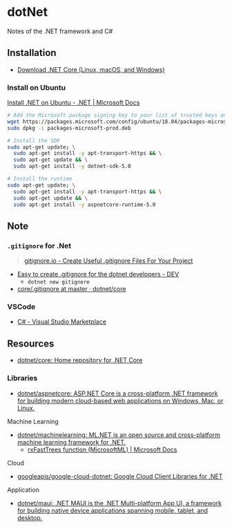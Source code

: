 # dotNet

Notes of the .NET framework and C#

## Installation

* [Download .NET Core (Linux, macOS, and Windows)](https://dotnet.microsoft.com/download/dotnet-core)

### Install on Ubuntu

[Install .NET on Ubuntu - .NET | Microsoft Docs](https://docs.microsoft.com/en-us/dotnet/core/install/linux-ubuntu#1804-)

```sh
# Add the Microsoft package signing key to your list of trusted keys and add the package repository
wget https://packages.microsoft.com/config/ubuntu/18.04/packages-microsoft-prod.deb -O packages-microsoft-prod.deb
sudo dpkg -i packages-microsoft-prod.deb

# Install the SDK
sudo apt-get update; \
  sudo apt-get install -y apt-transport-https && \
  sudo apt-get update && \
  sudo apt-get install -y dotnet-sdk-5.0

# Install the runtime
sudo apt-get update; \
  sudo apt-get install -y apt-transport-https && \
  sudo apt-get update && \
  sudo apt-get install -y aspnetcore-runtime-5.0
```

## Note

### `.gitignore` for .Net

> [gitignore.io - Create Useful .gitignore Files For Your Project](https://www.toptal.com/developers/gitignore)

* [Easy to create .gitignore for the dotnet developers - DEV](https://dev.to/rafalpienkowski/easy-to-create-gitignore-for-the-dotnet-developers-1h42)
  * `dotnet new gitignore`
* [core/.gitignore at master · dotnet/core](https://github.com/dotnet/core/blob/master/.gitignore)

### VSCode

* [C# - Visual Studio Marketplace](https://marketplace.visualstudio.com/items?itemName=ms-dotnettools.csharp)

## Resources

* [dotnet/core: Home repository for .NET Core](https://github.com/dotnet/core)

### Libraries

* [dotnet/aspnetcore: ASP.NET Core is a cross-platform .NET framework for building modern cloud-based web applications on Windows, Mac, or Linux.](https://github.com/dotnet/aspnetcore)

Machine Learning

* [dotnet/machinelearning: ML.NET is an open source and cross-platform machine learning framework for .NET.](https://github.com/dotnet/machinelearning)
  * [rxFastTrees function (MicrosoftML) | Microsoft Docs](https://docs.microsoft.com/en-us/machine-learning-server/r-reference/microsoftml/rxfasttrees)

Cloud

* [googleapis/google-cloud-dotnet: Google Cloud Client Libraries for .NET](https://github.com/googleapis/google-cloud-dotnet)

Application

* [dotnet/maui: .NET MAUI is the .NET Multi-platform App UI, a framework for building native device applications spanning mobile, tablet, and desktop.](https://github.com/dotnet/maui)
